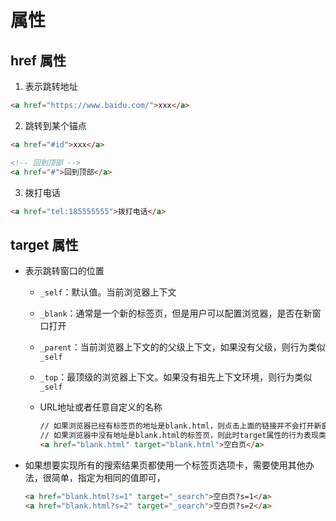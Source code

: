 # 属性

## href 属性

1. 表示跳转地址

  ```html
  <a href="https://www.baidu.com/">xxx</a>
  ```

2. 跳转到某个锚点

  ```html
  <a href="#id">xxx</a>
  ```

  ```html
  <!-- 回到顶部 -->
  <a href="#">回到顶部</a>
  ```

3. 拨打电话

  ```html
  <a href="tel:185555555">拨打电话</a>
  ```

## target 属性

+ 表示跳转窗口的位置

  - `_self`：默认值。当前浏览器上下文

  - `_blank`：通常是一个新的标签页，但是用户可以配置浏览器，是否在新窗口打开

  - `_parent`：当前浏览器上下文的的父级上下文，如果没有父级，则行为类似 `_self`

  - `_top`：最顶级的浏览器上下文。如果没有祖先上下文环境，则行为类似 `_self`

  - URL地址或者任意自定义的名称

    ```html
    // 如果浏览器已经有标签页的地址是blank.html，则点击上面的链接并不会打开新窗口，是直接刷新已经打开的blank.html；
    // 如果浏览器中没有地址是blank.html的标签页，则此时target属性的行为表现类似'_blank'
    <a href="blank.html" target="blank.html">空白页</a>
    ```

+ 如果想要实现所有的搜索结果页都使用一个标签页选项卡，需要使用其他办法，很简单，指定为相同的值即可，

  ```html
  <a href="blank.html?s=1" target="_search">空白页?s=1</a>
  <a href="blank.html?s=2" target="_search">空白页?s=2</a>
  ```
